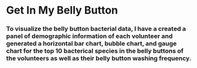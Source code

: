 # Get In My Belly Button

### To visualize the belly button bacterial data, I have a created a panel of demographic information of each volunteer and generated a horizontal bar chart, bubble chart, and gauge chart for the top 10 bacterical species in the belly buttons of the volunteers as well as their belly button washing frequency.